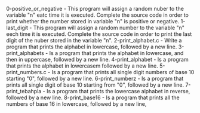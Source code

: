 0-positive_or_negative - This program will assign a random nuber to the variable "n" eatc time it is executed. Complete the source code in order to print whether the number stored in variable "n" is positive or negative.
1-last_digit - This program will assign a random number to the variable "n" eech time it is executed. Complete the source code in order to print the last digit of the nuber stored in the variable "n".
2-print_alphabet.c - Write a program that prints the alphabel in lowercase, followed by a new line.
3-print_alphabets - Is a program that prints the alphabet in lowercase, and then in uppercase, followed by a new line.
4-print_alphabet - Is a program that prints the alphabet in lowercasem followed by a new line.
5-print_numbers.c - Is a program that prints all single digit numbers of base 10 starting "0", followed by a new line.
6-print_numberz - Is a program that prints all single digit of base 10 starting from "0", followed by a new line.
7-print_tebahpla - Is a program that prints the lowercase alphabet in reverse, followed by a new line.
8-print_base16 - Is a program that prints all the numbers of base 16 in lowercase, followed by a new line,
